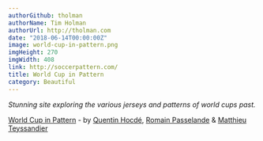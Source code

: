 ```yaml
---
authorGithub: tholman
authorName: Tim Holman
authorUrl: http://tholman.com
date: "2018-06-14T00:00:00Z"
image: world-cup-in-pattern.png
imgHeight: 270
imgWidth: 408
link: http://soccerpattern.com/
title: World Cup in Pattern
category: Beautiful
---
```


_Stunning site exploring the various jerseys and patterns of world cups past._

[World Cup in Pattern](http://soccerpattern.com/) - by [Quentin Hocdé](https://twitter.com/QuentinHocde), [Romain Passelande](https://twitter.com/RomainPSD) & [Matthieu Teyssandier](https://twitter.com/m_teyssandier)
